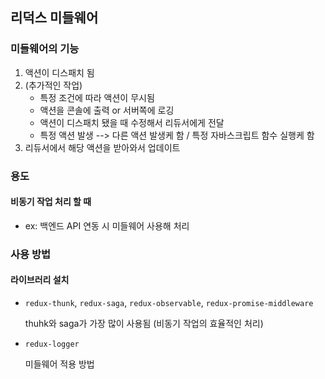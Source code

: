 ## 리덕스 미들웨어

### 미들웨어의 기능

1. 액션이 디스패치 됨
2. (추가적인 작업)
   - 특정 조건에 따라 액션이 무시됨
   - 액션을 콘솔에 출력 or 서버쪽에 로깅
   - 액션이 디스패치 됐을 때 수정해서 리듀서에게 전달
   - 특정 액션 발생 --> 다른 액션 발생케 함 / 특정 자바스크립트 함수 실행케 함
3. 리듀서에서 해당 액션을 받아와서 업데이트



### 용도

#### 비동기 작업 처리 할 때

- ex: 백엔드 API 연동 시 미들웨어 사용해 처리



### 사용 방법

#### 라이브러리 설치

- `redux-thunk`, `redux-saga`, `redux-observable`, `redux-promise-middleware`

  thuhk와 saga가 가장 많이 사용됨 (비동기 작업의 효율적인 처리)

- `redux-logger`

  미들웨어 적용 방법